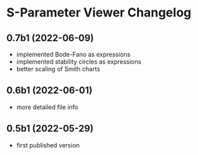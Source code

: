 S-Parameter Viewer Changelog
============================

0.7b1 (2022-06-09)
------------------

- implemented Bode-Fano as expressions
- implemented stability circles as expressions
- better scaling of Smith charts


0.6b1 (2022-06-01)
------------------

- more detailed file info


0.5b1 (2022-05-29)
------------------

- first published version
